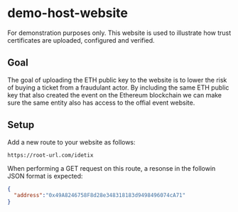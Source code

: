# demo-host-website

For demonstration purposes only. This website is used to illustrate how trust certificates are uploaded, configured and verified.


## Goal

The goal of uploading the ETH public key to the website is to lower the risk of buying a ticket from a fraudulant actor. 
By including the same ETH public key that also created the event on the Ethereum blockchain we can make sure the same entity also has access to the offial event website.

## Setup
Add a new route to your website as follows:
```
https://root-url.com/idetix
```
When performing a GET request on this route, a resonse in the followin JSON format is expected:

```json
{
  "address":"0x49A8246758F8d28e348318183d9498496074cA71"
}
```
